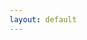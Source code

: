 ```yaml
---
layout: default
---
```


<a class="fa fa-twitter" href="https://twitter.com/zkiziltoprak"></a> <br />
<a class="fa fa-github" href="https://github.com/zafatar"></a> <br />
<a class="fa fa-linkedin" href="https://www.linkedin.com/in/zaferkiziltoprak/"></a> <br />
<a class="fa fa-instagram" href="https://www.instagram.com/zaferkiziltoprak"></a>
